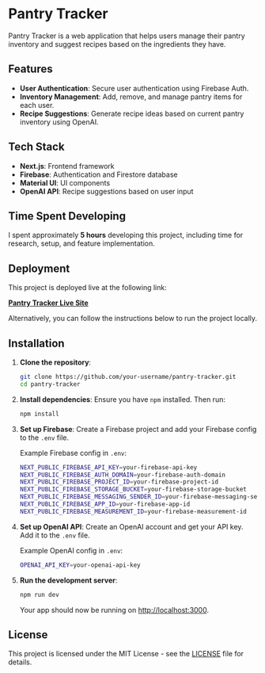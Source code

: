 # Pantry Tracker

Pantry Tracker is a web application that helps users manage their pantry inventory and suggest recipes based on the ingredients they have.

## Features

- **User Authentication**: Secure user authentication using Firebase Auth.
- **Inventory Management**: Add, remove, and manage pantry items for each user.
- **Recipe Suggestions**: Generate recipe ideas based on current pantry inventory using OpenAI.

## Tech Stack

- **Next.js**: Frontend framework
- **Firebase**: Authentication and Firestore database
- **Material UI**: UI components
- **OpenAI API**: Recipe suggestions based on user input

## Time Spent Developing

I spent approximately **5 hours** developing this project, including time for research, setup, and feature implementation.

## Deployment

This project is deployed live at the following link:

**[Pantry Tracker Live Site](your-deployment-url)**

Alternatively, you can follow the instructions below to run the project locally.

## Installation

1. **Clone the repository**:
    ```bash
    git clone https://github.com/your-username/pantry-tracker.git
    cd pantry-tracker
    ```

2. **Install dependencies**: Ensure you have `npm` installed. Then run:
    ```bash
    npm install
    ```

3. **Set up Firebase**: Create a Firebase project and add your Firebase config to the `.env` file.

    Example Firebase config in `.env`:
    ```bash
    NEXT_PUBLIC_FIREBASE_API_KEY=your-firebase-api-key
    NEXT_PUBLIC_FIREBASE_AUTH_DOMAIN=your-firebase-auth-domain
    NEXT_PUBLIC_FIREBASE_PROJECT_ID=your-firebase-project-id
    NEXT_PUBLIC_FIREBASE_STORAGE_BUCKET=your-firebase-storage-bucket
    NEXT_PUBLIC_FIREBASE_MESSAGING_SENDER_ID=your-firebase-messaging-sender-id
    NEXT_PUBLIC_FIREBASE_APP_ID=your-firebase-app-id
    NEXT_PUBLIC_FIREBASE_MEASUREMENT_ID=your-firebase-measurement-id
    ```

4. **Set up OpenAI API**: Create an OpenAI account and get your API key. Add it to the `.env` file.

    Example OpenAI config in `.env`:
    ```bash
    OPENAI_API_KEY=your-openai-api-key
    ```

5. **Run the development server**:
    ```bash
    npm run dev
    ```

    Your app should now be running on [http://localhost:3000](http://localhost:3000).

## License

This project is licensed under the MIT License - see the [LICENSE](LICENSE) file for details.
